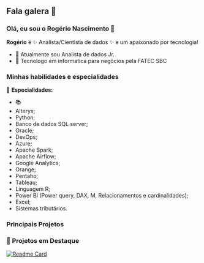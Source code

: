 
## Fala galera 👋
### Olá, eu sou o Rogério Nascimento 👋

**Rogério** é ✨ Analista/Cientista de dados ✨ e um apaixonado por tecnologia!

- 🔭 Atualmente sou Analista de dados Jr.
- 🌱 Tecnologo em informatica para negócios pela FATEC SBC


### Minhas habilidades e especialidades
📱 **Especialidades:**
- 📚   
- Alteryx;
-	Python;
-	Banco de dados SQL server;
-	Oracle;
-	DevOps;
-	Azure;
-	Apache Spark;
-	Apache Airflow;
-	Google Analytics;
-	Orange;
-	Pentaho;
-	Tableau;
-	Linguagem R;
-	Power BI (Power query, DAX, M, Relacionamentos e cardinalidades);
-	Excel;
-	Sistemas tributários. 



### Principais Projetos
### 📌 Projetos em Destaque

[![Readme Card](https://github.com/Rogerio-Nascimento/Rogerio-Nascimento.md/assets/87660080/87573a2e-69e2-4f97-b823-fa11e344bc07)
](https://github.com/Rogerio-Nascimento/Projeto_Automacao_Procedures)


